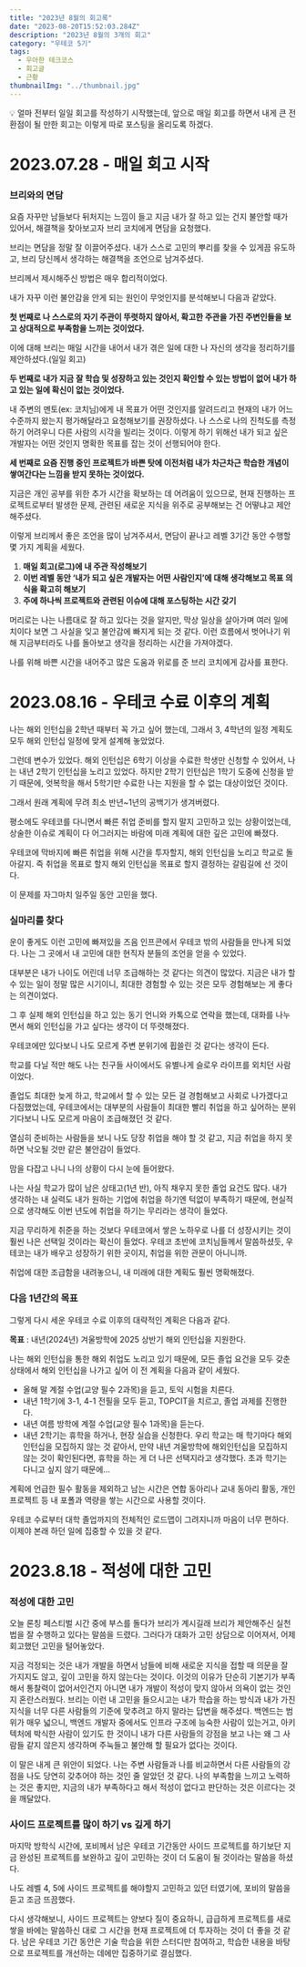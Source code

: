 ```yaml
---
title: "2023년 8월의 회고록"
date: "2023-08-20T15:52:03.284Z"
description: "2023년 8월의 3개의 회고"
category: "우테코 5기"
tags:
  - 우아한 테크코스
  - 회고글
  - 근황
thumbnailImg: "../thumbnail.jpg"
---
```


<aside>

💡 얼마 전부터 일일 회고를 작성하기 시작했는데, 앞으로 매일 회고를 하면서 내게 큰 전환점이 될 만한 회고는 이렇게 따로 포스팅을 올리도록 하겠다.

</aside>

# 2023.07.28 - 매일 회고 시작

### 브리와의 면담

요즘 자꾸만 남들보다 뒤처지는 느낌이 들고 지금 내가 잘 하고 있는 건지 불안할 때가 있어서, 해결책을 찾아보고자 브리 코치에게 면담을 요청했다.

브리는 면담을 정말 잘 이끌어주셨다. 내가 스스로 고민의 뿌리를 찾을 수 있게끔 유도하고, 브리 당신께서 생각하는 해결책을 조언으로 남겨주셨다.

브리께서 제시해주신 방법은 매우 합리적이었다.

내가 자꾸 이런 불안감을 안게 되는 원인이 무엇인지를 분석해보니 다음과 같았다.

**첫 번째로 나 스스로의 자기 주관이 뚜렷하지 않아서, 확고한 주관을 가진 주변인들을 보고 상대적으로 부족함을 느끼는 것이었다.**

이에 대해 브리는 매일 시간을 내어서 내가 겪은 일에 대한 나 자신의 생각을 정리하기를 제안하셨다.(일일 회고)

**두 번째로 내가 지금 잘 학습 및 성장하고 있는 것인지 확인할 수 있는 방법이 없어 내가 하고 있는 일에 확신이 없는 것이었다.**

내 주변의 멘토(ex: 코치님)에게 내 목표가 어떤 것인지를 알려드리고 현재의 내가 어느 수준까지 왔는지 평가해달라고 요청해보기를 권장하셨다. 나 스스로 나의 진척도를 측정하기 어려우니 다른 사람의 시각을 빌리는 것이다. 이렇게 하기 위해선 내가 되고 싶은 개발자는 어떤 것인지 명확한 목표를 잡는 것이 선행되어야 한다.

**세 번째로 요즘 진행 중인 프로젝트가 바쁜 탓에 이전처럼 내가 차근차근 학습한 개념이 쌓여간다는 느낌을 받지 못하는 것이었다.**

지금은 개인 공부를 위한 추가 시간을 확보하는 데 어려움이 있으므로, 현재 진행하는 프로젝트로부터 발생한 문제, 관련된 새로운 지식을 위주로 공부해보는 건 어떻냐고 제안해주셨다.

이렇게 브리께서 좋은 조언을 많이 남겨주셔서, 면담이 끝나고 레벨 3기간 동안 수행할 몇 가지 계획을 세웠다.

1. **매일 회고(로그)에 내 주관 작성해보기**
2. **이번 레벨 동안 ‘내가 되고 싶은 개발자는 어떤 사람인지’에 대해 생각해보고 목표 의식을 확고히 해보기**
3. **주에 하나씩 프로젝트와 관련된 이슈에 대해 포스팅하는 시간 갖기**

머리로는 나는 나름대로 잘 하고 있다는 것을 알지만, 막상 일상을 살아가며 여러 일에 치이다 보면 그 사실을 잊고 불안감에 빠지게 되는 것 같다. 이런 흐름에서 벗어나기 위해 지금부터라도 나를 돌아보고 생각을 정리하는 시간을 가져야겠다.

나를 위해 바쁜 시간을 내어주고 많은 도움과 위로를 준 브리 코치에게 감사를 표한다.

# 2023.08.16 - 우테코 수료 이후의 계획

나는 해외 인턴십을 2학년 때부터 꼭 가고 싶어 했는데, 그래서 3, 4학년의 일정 계획도 모두 해외 인턴십 일정에 맞게 설계해 놓았었다.

그런데 변수가 있었다. 해외 인턴십은 6학기 이상을 수료한 학생만 신청할 수 있어서, 나는 내년 2학기 인턴십을 노리고 있었다. 하지만 2학기 인턴십은 1학기 도중에 신청을 받기 때문에, 엇복학을 해서 5학기만 수료한 나는 지원을 할 수 없는 대상이었던 것이다.

그래서 원래 계획에 무려 최소 반년~1년의 공백기가 생겨버렸다.

평소에도 우테코를 다니면서 빠른 취업 준비를 할지 말지 고민하고 있는 상황이었는데, 상술한 이슈로 계획이 다 어그러지는 바람에 미래 계획에 대한 깊은 고민에 빠졌다.

우테코에 막바지에 빠른 취업을 위해 시간을 투자할지, 해외 인턴십을 노리고 학교로 돌아갈지. 즉 취업을 목표로 할지 해외 인턴십을 목표로 할지 결정하는 갈림길에 선 것이다.

이 문제를 자그마치 일주일 동안 고민을 했다.

### 실마리를 찾다

운이 좋게도 이런 고민에 빠져있을 즈음 인프콘에서 우테코 밖의 사람들을 만나게 되었다. 나는 그 곳에서 내 고민에 대한 현직자 분들의 조언을 얻을 수 있었다.

대부분은 내가 나이도 어린데 너무 조급해하는 것 같다는 의견이 많았다. 지금은 내가 할 수 있는 일이 정말 많은 시기이니, 최대한 경험할 수 있는 것은 모두 경험해보는 게 좋다는 의견이었다.

그 후 실제 해외 인턴십을 하고 있는 동기 언니와 카톡으로 연락을 했는데, 대화를 나누면서 해외 인턴십을 가고 싶다는 생각이 더 뚜렷해졌다.

우테코에만 있다보니 나도 모르게 주변 분위기에 휩쓸린 것 같다는 생각이 든다.

학교를 다닐 적만 해도 나는 친구들 사이에서도 유별나게 슬로우 라이프를 외치던 사람이었다.

졸업도 최대한 늦게 하고, 학교에서 할 수 있는 모든 걸 경험해보고 사회로 나가겠다고 다짐했었는데, 우테코에서는 대부분의 사람들이 최대한 빨리 취업을 하고 싶어하는 분위기다보니 나도 모르게 마음이 조급해졌던 것 같다.

열심히 준비하는 사람들을 보니 나도 당장 취업을 해야 할 것 같고, 지금 취업을 하지 못하면 낙오될 것만 같은 불안감이 들었다.

맘을 다잡고 나니 나의 상황이 다시 눈에 들어왔다.

나는 사실 학교가 많이 남은 상태고(1년 반), 아직 채우지 못한 졸업 요건도 많다. 내가 생각하는 내 실력도 내가 원하는 기업에 취업을 하기엔 턱없이 부족하기 때문에, 현실적으로 생각해도 이번 년도에 취업을 하기는 무리라는 생각이 들었다.

지금 무리하게 취준을 하는 것보다 우테코에서 쌓은 노하우로 나를 더 성장시키는 것이 훨씬 나은 선택일 것이라는 확신이 들었다. 우테코 초반에 코치님들께서 말씀하셨듯, 우테코는 내가 배우고 성장하기 위한 곳이지, 취업을 위한 관문이 아니니까.

취업에 대한 조급함을 내려놓으니, 내 미래에 대한 계획도 훨씬 명확해졌다.

### 다음 1년간의 목표

그렇게 다시 세운 우테코 수료 이후의 대략적인 계획은 다음과 같다.

**목표** : 내년(2024년) 겨울방학에 2025 상반기 해외 인턴십을 지원한다.

나는 해외 인턴십을 통한 해외 취업도 노리고 있기 때문에, 모든 졸업 요건을 모두 갖춘 상태에서 해외 인턴십을 나가고 싶어 이 전 계획을 다음과 같이 세웠다.

- 올해 말 계절 수업(교양 필수 2과목)을 듣고, 토익 시험을 치른다.
- 내년 1학기에 3-1, 4-1 전필을 모두 듣고, TOPCIT을 치르고, 졸업 과제를 진행한다.
- 내년 여름 방학에 계절 수업(교양 필수 1과목)을 듣는다.
- 내년 2학기는 휴학을 하거나, 현장 실습을 신청한다.
  우리 학교는 매 학기마다 해외 인턴십을 모집하지 않는 것 같아서, 만약 내년 겨울방학에 해외인턴십을 모집하지 않는 것이 확인된다면, 휴학을 하는 게 더 나은 선택지라고 생각했다. 초과 학기는 다니고 싶지 않기 때문에…

계획에 언급한 필수 활동을 제외하고 남는 시간은 연합 동아리나 교내 동아리 활동, 개인 프로젝트 등 내 포폴과 역량을 쌓는 시간으로 사용할 것이다.

우테코 수료부터 대학 졸업까지의 전체적인 로드맵이 그려지니까 마음이 너무 편하다. 이제야 본래 하던 일에 집중할 수 있을 것 같다.

# 2023.8.18 - 적성에 대한 고민

### 적성에 대한 고민

오늘 론칭 페스티벌 시간 중에 부스를 돌다가 브리가 계시길래 브리가 제안해주신 실천법을 잘 수행하고 있다는 말씀을 드렸다. 그러다가 대화가 고민 상담으로 이어져서, 어제 회고했던 고민을 털어놓았다.

지금 걱정되는 것은 내가 개발을 하면서 남들에 비해 새로운 지식을 접할 때 의문을 잘 가지지도 않고, 깊이 고민을 하지 않는다는 것이다.
이것의 이유가 단순히 기본기가 부족해서 통찰력이 없어서인건지 아니면 내가 개발이 적성이 맞지 않아서 의욕이 없는 것인지 혼란스러웠다.
브리는 이런 내 고민을 들으시고는 내가 학습을 하는 방식과 내가 가진 지식을 너무 다른 사람들의 기준에 맞추려고 하지 말라는 답변을 해주셨다.
백엔드는 범위가 매우 넓으니, 백엔드 개발자 중에서도 인프라 구조에 능숙한 사람이 있는거고, 아키텍처에 박식한 사람이 있기도 한 것이니 내가 다른 사람들의 강점을 보고 나는 왜 그 사람들 같지 않은지 생각하며 주눅들고 불안해 할 필요가 없다는 것이다.

이 말은 내게 큰 위안이 되었다. 나는 주변 사람들과 나를 비교하면서 다른 사람들의 강점을 나도 당연히 갖추어야 하는 것인 줄 알았던 것 같다.
나의 부족함을 느끼고 노력하는 것은 좋지만, 지금의 내가 부족하다고 해서 적성이 없다고 판단하는 것은 이르다는 것을 깨달았다.

### 사이드 프로젝트를 많이 하기 vs 깊게 하기

마지막 방학식 시간에, 포비께서 남은 우테코 기간동안 사이드 프로젝트를 하기보단 지금 완성된 프로젝트를 보완하고 깊이 고민하는 것이 더 도움이 될 것이라는 말씀을 하셨다.

나도 레벨 4, 5에 사이드 프로젝트를 해야할지 고민하고 있던 터였기에, 포비의 말씀을 듣고 조금 뜨끔했다.

다시 생각해보니, 사이드 프로젝트는 양보다 질이 중요하니, 급급하게 프로젝트를 새로 쌓을 바에는 말씀하신 대로 그 시간을 현재 프로젝트에 더 투자하는 것이 더 좋을 것 같다. 남은 우테코 기간 동안은 기술 학습을 위한 스터디만 참여하고, 학습한 내용을 바탕으로 프로젝트를 개선하는 데에만 집중하기로 결심했다.
